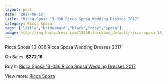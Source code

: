 ```yaml
---
layout: post
date: '2017-08-16'
title: "Ricca Sposa 13-036 Ricca Sposa Wedding Dresses 2017"
category: Ricca Sposa
tags: ["little","bridesmaid","black","rosy","sposa"]
image: http://img.hectodress.com/18438-thickbox_default/ricca-sposa-13-036-ricca-sposa-wedding-dresses-2013.jpg
---
```

Ricca Sposa 13-036 Ricca Sposa Wedding Dresses 2017

On Sales: **$272.16**
<a href="https://www.hectodress.com/ricca-sposa/8674-ricca-sposa-13-036-ricca-sposa-wedding-dresses-2013.html"><amp-img layout="responsive" width="600" height="600" src="//img.hectodress.com/18438-thickbox_default/ricca-sposa-13-036-ricca-sposa-wedding-dresses-2013.jpg" alt="Ricca Sposa 13-036 Ricca Sposa Wedding Dresses 2017 0" /></a>
<a href="https://www.hectodress.com/ricca-sposa/8674-ricca-sposa-13-036-ricca-sposa-wedding-dresses-2013.html"><amp-img layout="responsive" width="600" height="600" src="//img.hectodress.com/18441-thickbox_default/ricca-sposa-13-036-ricca-sposa-wedding-dresses-2013.jpg" alt="Ricca Sposa 13-036 Ricca Sposa Wedding Dresses 2017 1" /></a>
<a href="https://www.hectodress.com/ricca-sposa/8674-ricca-sposa-13-036-ricca-sposa-wedding-dresses-2013.html"><amp-img layout="responsive" width="600" height="600" src="//img.hectodress.com/18440-thickbox_default/ricca-sposa-13-036-ricca-sposa-wedding-dresses-2013.jpg" alt="Ricca Sposa 13-036 Ricca Sposa Wedding Dresses 2017 2" /></a>
<a href="https://www.hectodress.com/ricca-sposa/8674-ricca-sposa-13-036-ricca-sposa-wedding-dresses-2013.html"><amp-img layout="responsive" width="600" height="600" src="//img.hectodress.com/18439-thickbox_default/ricca-sposa-13-036-ricca-sposa-wedding-dresses-2013.jpg" alt="Ricca Sposa 13-036 Ricca Sposa Wedding Dresses 2017 3" /></a>

Buy it: [Ricca Sposa 13-036 Ricca Sposa Wedding Dresses 2017](https://www.hectodress.com/ricca-sposa/8674-ricca-sposa-13-036-ricca-sposa-wedding-dresses-2013.html "Ricca Sposa 13-036 Ricca Sposa Wedding Dresses 2017")

View more: [Ricca Sposa](https://www.hectodress.com/145-ricca-sposa "Ricca Sposa")